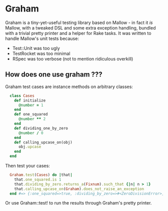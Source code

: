 # Graham #

Graham is a tiny-yet-useful testing library based on Mallow - in fact it _is_ Mallow, with a tweaked DSL and some extra exception handling, bundled with a trivial pretty printer and a helper for Rake tasks. It was written to handle Mallow's unit tests because:
* Test::Unit was too ugly
* TestRocket was too minimal
* RSpec was too verbose (not to mention ridiculous overkill)

## How does one use graham ??? ##

Graham test cases are instance methods on arbitrary classes:
```ruby
  class Cases
    def initialize
      @number = 1
    end
    def one_squared
      @number ** 2
    end
    def dividing_one_by_zero
      @number / 0
    end
    def calling_upcase_on(obj)
      obj.upcase
    end
  end
```
Then test your cases:
```ruby
  Graham.test(Cases) do |that|
    that.one_squared.is 1
    that.dividing_by_zero.returns_a(Fixnum).such_that {|n| n > 1}
    that.calling_upcase_on(Graham).does_not_raise_an_exception
  end #=> {:one_squared=>true, :dividing_by_zero=>#<ZeroDivisionError>, :calling_upcase_on=>false}
```
Or use Graham::test! to run the results through Graham's pretty printer.

